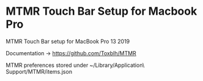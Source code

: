 # MTMR Touch Bar Setup for Macbook Pro
MTMR Touch Bar setup for MacBook Pro 13 2019

Documentation -> https://github.com/Toxblh/MTMR

MTMR preferences stored under ~/Library/Application\ Support/MTMR/items.json
